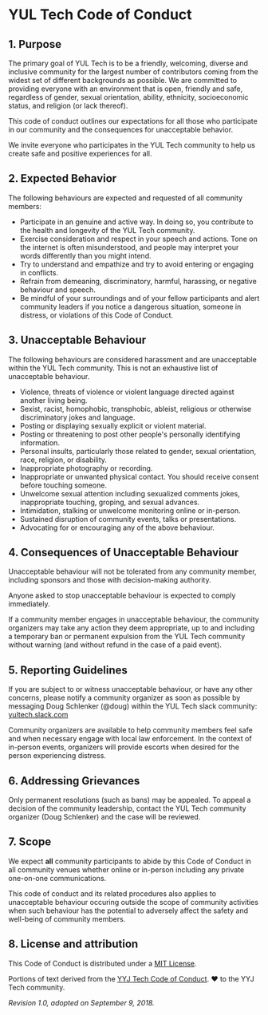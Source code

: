 
# YUL Tech Code of Conduct

## 1\. Purpose

The primary goal of YUL Tech is to be a friendly, welcoming, diverse and inclusive community for the largest number of contributors coming from the widest set of different backgrounds as possible. We are committed to providing everyone with an environment that is open, friendly and safe, regardless of gender, sexual orientation, ability, ethnicity, socioeconomic status, and religion (or lack thereof).

This code of conduct outlines our expectations for all those who participate in our community and the consequences for unacceptable behavior.

We invite everyone who participates in the YUL Tech community to help us create safe and positive experiences for all.

## 2\. Expected Behavior

The following behaviours are expected and requested of all community members:

* Participate in an genuine and active way. In doing so, you contribute to the health and longevity of the YUL Tech community.
* Exercise consideration and respect in your speech and actions. Tone on the internet is often misunderstood, and people may interpret your words differently than you might intend.
* Try to understand and empathize and try to avoid entering or engaging in conflicts.
* Refrain from demeaning, discriminatory, harmful, harassing, or negative behaviour and speech.
* Be mindful of your surroundings and of your fellow participants and alert community leaders if you notice a dangerous situation, someone in distress, or violations of this Code of Conduct.

## 3\. Unacceptable Behaviour

The following behaviours are considered harassment and are unacceptable within the YUL Tech community. This is not an exhaustive list of unacceptable behaviour.

* Violence, threats of violence or violent language directed against another living being.
* Sexist, racist, homophobic, transphobic, ableist, religious or otherwise discriminatory jokes and language.
* Posting or displaying sexually explicit or violent material.
* Posting or threatening to post other people's personally identifying information.
* Personal insults, particularly those related to gender, sexual orientation, race, religion, or disability.
* Inappropriate photography or recording.
* Inappropriate or unwanted physical contact. You should receive consent before touching someone.
* Unwelcome sexual attention including sexualized comments jokes, inappropriate touching, groping, and sexual advances.
* Intimidation, stalking or unwelcome monitoring online or in-person.
* Sustained disruption of community events, talks or presentations.
* Advocating for or encouraging any of the above behaviour.

## 4\. Consequences of Unacceptable Behaviour

Unacceptable behaviour will not be tolerated from any community member, including sponsors and those with decision-making authority.

Anyone asked to stop unacceptable behaviour is expected to comply immediately.

If a community member engages in unacceptable behaviour, the community organizers may take any action they deem appropriate, up to and including a temporary ban or permanent expulsion from the YUL Tech community without warning (and without refund in the case of a paid event).

## 5\. Reporting Guidelines

If you are subject to or witness unacceptable behaviour, or have any other concerns, please notify a community organizer as soon as possible by messaging Doug Schlenker (@doug) within the YUL Tech slack community: [yultech.slack.com](https://yultech.slack.com)

Community organizers are available to help community members feel safe and when necessary engage with local law enforcement. In the context of in-person events, organizers will provide escorts when desired for the person experiencing distress.

## 6\. Addressing Grievances

Only permanent resolutions (such as bans) may be appealed. To appeal a decision of the community leadership, contact the YUL Tech community organizer (Doug Schlenker) and the case will be reviewed.

## 7\. Scope

We expect **all** community participants to abide by this Code of Conduct in all community venues whether online or in-person including any private one-on-one communications.

This code of conduct and its related procedures also applies to unacceptable behaviour occuring outside the scope of community activities when such behaviour has the potential to adversely affect the safety and well-being of community members.

## 8\. License and attribution

This Code of Conduct is distributed under a [MIT License][1].

Portions of text derived from the [YYJ Tech Code of Conduct][2]. ❤️ to the YYJ Tech community.

_Revision 1.0, adopted on September 9, 2018._

[1]: https://choosealicense.com/licenses/mit/
[2]: https://github.com/yyjtech/code-of-conduct
